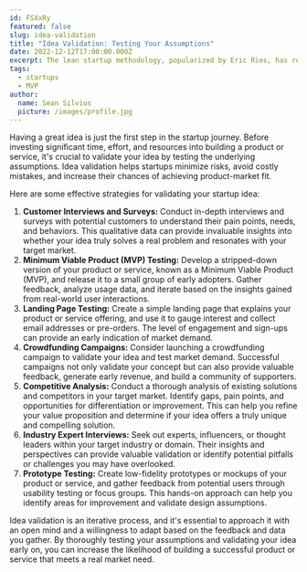 ```yaml
---
id: FSXxRy
featured: false
slug: idea-validation
title: "Idea Validation: Testing Your Assumptions"
date: 2022-12-12T17:00:00.000Z
excerpt: The lean startup methodology, popularized by Eric Ries, has revolutionized the way startups approach product development and user experience (UX) design.
tags:
  - startups
  - MVP
author:
  name: Sean Silvius
  picture: /images/profile.jpg
---
```


Having a great idea is just the first step in the startup journey. Before investing significant time, effort, and resources into building a product or service, it's crucial to validate your idea by testing the underlying assumptions. Idea validation helps startups minimize risks, avoid costly mistakes, and increase their chances of achieving product-market fit.

Here are some effective strategies for validating your startup idea:

1. **Customer Interviews and Surveys:** Conduct in-depth interviews and surveys with potential customers to understand their pain points, needs, and behaviors. This qualitative data can provide invaluable insights into whether your idea truly solves a real problem and resonates with your target market.
2. **Minimum Viable Product (MVP) Testing:** Develop a stripped-down version of your product or service, known as a Minimum Viable Product (MVP), and release it to a small group of early adopters. Gather feedback, analyze usage data, and iterate based on the insights gained from real-world user interactions.
3. **Landing Page Testing:** Create a simple landing page that explains your product or service offering, and use it to gauge interest and collect email addresses or pre-orders. The level of engagement and sign-ups can provide an early indication of market demand.
4. **Crowdfunding Campaigns:** Consider launching a crowdfunding campaign to validate your idea and test market demand. Successful campaigns not only validate your concept but can also provide valuable feedback, generate early revenue, and build a community of supporters.
5. **Competitive Analysis:** Conduct a thorough analysis of existing solutions and competitors in your target market. Identify gaps, pain points, and opportunities for differentiation or improvement. This can help you refine your value proposition and determine if your idea offers a truly unique and compelling solution.
6. **Industry Expert Interviews:** Seek out experts, influencers, or thought leaders within your target industry or domain. Their insights and perspectives can provide valuable validation or identify potential pitfalls or challenges you may have overlooked.
7. **Prototype Testing:** Create low-fidelity prototypes or mockups of your product or service, and gather feedback from potential users through usability testing or focus groups. This hands-on approach can help you identify areas for improvement and validate design assumptions.

Idea validation is an iterative process, and it's essential to approach it with an open mind and a willingness to adapt based on the feedback and data you gather. By thoroughly testing your assumptions and validating your idea early on, you can increase the likelihood of building a successful product or service that meets a real market need.